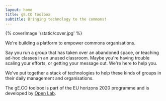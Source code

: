```yaml
---
layout: home
title: gE.CO toolbox
subtitle: Bringing technology to the commons!
---
```


{% coverImage '/static/cover.jpg' %}

We're building a platform to empower commons organisations.

Say you run a group that has taken over an abandoned space,
or teaching ad-hoc classes in an unused classroom.
Maybe you're having trouble scaling your efforts, or getting your message out.
We're here to help you.

We've put together a stack of technologies to help these kinds of groups
in their daily management and organisations.

The gE.CO toolbox is part of the EU horizons 2020 programme
and is developed by [Open Lab](https://openlab.ncl.ac.uk).
